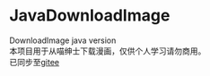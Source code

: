 # JavaDownloadImage
DownloadImage java version  
本项目用于从喵绅士下载漫画，仅供个人学习请勿商用。  
已同步至[gitee](https://gitee.com/SilverIceKey/JavaDownloadImage)
